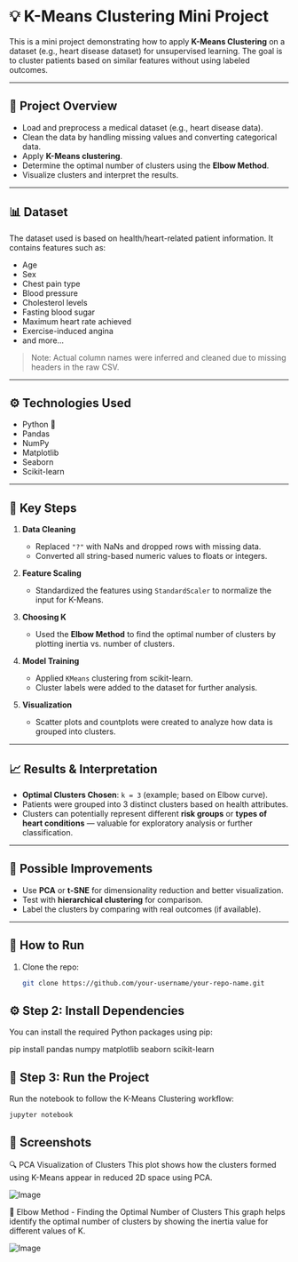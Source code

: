 # 💡 K-Means Clustering Mini Project

This is a mini project demonstrating how to apply **K-Means Clustering** on a dataset (e.g., heart disease dataset) for unsupervised learning. The goal is to cluster patients based on similar features without using labeled outcomes.

---

## 📂 Project Overview

- Load and preprocess a medical dataset (e.g., heart disease data).
- Clean the data by handling missing values and converting categorical data.
- Apply **K-Means clustering**.
- Determine the optimal number of clusters using the **Elbow Method**.
- Visualize clusters and interpret the results.

---

## 📊 Dataset

The dataset used is based on health/heart-related patient information. It contains features such as:

- Age
- Sex
- Chest pain type
- Blood pressure
- Cholesterol levels
- Fasting blood sugar
- Maximum heart rate achieved
- Exercise-induced angina
- and more...

> Note: Actual column names were inferred and cleaned due to missing headers in the raw CSV.

---

## ⚙️ Technologies Used

- Python 🐍
- Pandas
- NumPy
- Matplotlib
- Seaborn
- Scikit-learn

---

## 📌 Key Steps

1. **Data Cleaning**  
   - Replaced `"?"` with NaNs and dropped rows with missing data.
   - Converted all string-based numeric values to floats or integers.

2. **Feature Scaling**  
   - Standardized the features using `StandardScaler` to normalize the input for K-Means.

3. **Choosing K**  
   - Used the **Elbow Method** to find the optimal number of clusters by plotting inertia vs. number of clusters.

4. **Model Training**  
   - Applied `KMeans` clustering from scikit-learn.
   - Cluster labels were added to the dataset for further analysis.

5. **Visualization**  
   - Scatter plots and countplots were created to analyze how data is grouped into clusters.

---

## 📈 Results & Interpretation

- **Optimal Clusters Chosen**: `k = 3` (example; based on Elbow curve).
- Patients were grouped into 3 distinct clusters based on health attributes.
- Clusters can potentially represent different **risk groups** or **types of heart conditions** — valuable for exploratory analysis or further classification.

---

## 🧠 Possible Improvements

- Use **PCA** or **t-SNE** for dimensionality reduction and better visualization.
- Test with **hierarchical clustering** for comparison.
- Label the clusters by comparing with real outcomes (if available).

---

## 🚀 How to Run

1. Clone the repo:
   ```bash
   git clone https://github.com/your-username/your-repo-name.git

## ⚙️ Step 2: Install Dependencies

You can install the required Python packages using pip:

pip install pandas numpy matplotlib seaborn scikit-learn


## 🧪 Step 3: Run the Project

Run the notebook to follow the K-Means Clustering workflow:
 ```bash
jupyter notebook
```


## 📸 Screenshots

🔍 PCA Visualization of Clusters
This plot shows how the clusters formed using K-Means appear in reduced 2D space using PCA.

![Image](https://github.com/user-attachments/assets/d1d9ae9c-a384-436a-b2f0-2997edded7db)

🧠 Elbow Method - Finding the Optimal Number of Clusters
This graph helps identify the optimal number of clusters by showing the inertia value for different values of K.

![Image](https://github.com/user-attachments/assets/a346507e-46c2-4447-8f9d-1628182a48de)




